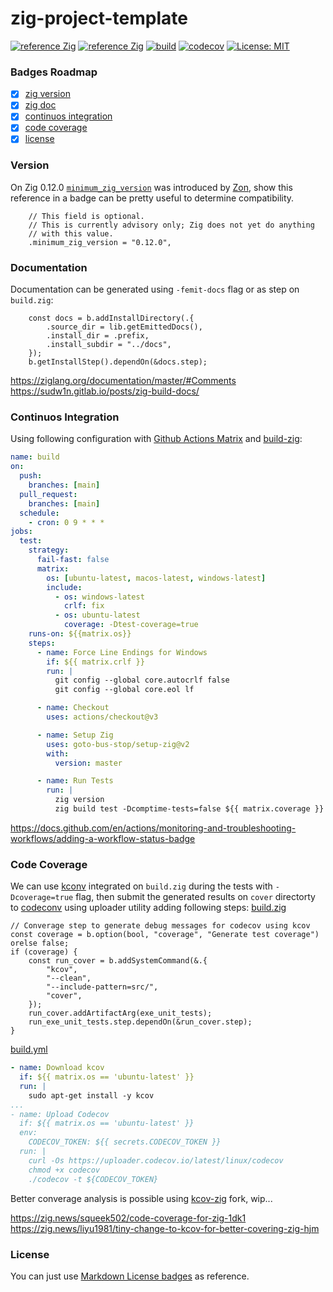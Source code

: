 # zig-project-template

[![reference Zig](https://img.shields.io/badge/zig%20-0.12.0-orange)](https://ziglang.org/)
[![reference Zig](https://img.shields.io/badge/zigdoc%20-pages-orange)](https://ziglang.org/)
[![build](https://github.com/dgv/zig-project-template/actions/workflows/build.yml/badge.svg)](https://github.com/dgv/zig-project-template/actions/workflows/build.yml)
[![codecov](https://codecov.io/gh/dgv/zig-project-template/branch/main/graph/badge.svg)](https://codecov.io/gh/dgv/zig-project-template)
[![License: MIT](https://img.shields.io/badge/license-MIT-yellow.svg)](https://opensource.org/licenses/MIT)

### Badges Roadmap
- [X] [zig version](#version)
- [X] [zig doc](#cocumentation)
- [X] [continuos integration](#continuos-integration)
- [X] [code coverage](#code-coverage)
- [X] [license](#license)

### Version
On Zig 0.12.0 [`minimum_zig_version`](https://github.com/dgv/zig-project-template/blob/main/build.zig.zon#L15-L18) was introduced by [Zon](https://zig.news/edyu/zig-package-manager-wtf-is-zon-558e), show this reference in a badge can be pretty useful to determine compatibility.

```zig
    // This field is optional.
    // This is currently advisory only; Zig does not yet do anything
    // with this value.
    .minimum_zig_version = "0.12.0",
```

### Documentation

Documentation can be generated using `-femit-docs` flag or as step on `build.zig`:

```zig
    const docs = b.addInstallDirectory(.{
        .source_dir = lib.getEmittedDocs(),
        .install_dir = .prefix,
        .install_subdir = "../docs",
    });
    b.getInstallStep().dependOn(&docs.step);
```

https://ziglang.org/documentation/master/#Comments <br>
https://sudw1n.gitlab.io/posts/zig-build-docs/

### Continuos Integration

Using following configuration with [Github Actions Matrix](https://docs.github.com/en/actions/using-jobs/using-a-matrix-for-your-jobs) and [build-zig](https://github.com/marketplace/actions/setup-zig):

```yaml
name: build
on:
  push:
    branches: [main]
  pull_request:
    branches: [main]
  schedule:
    - cron: 0 9 * * *
jobs:
  test:
    strategy:
      fail-fast: false
      matrix:
        os: [ubuntu-latest, macos-latest, windows-latest]
        include:
          - os: windows-latest
            crlf: fix
          - os: ubuntu-latest
            coverage: -Dtest-coverage=true
    runs-on: ${{matrix.os}}
    steps:
      - name: Force Line Endings for Windows
        if: ${{ matrix.crlf }}
        run: |
          git config --global core.autocrlf false
          git config --global core.eol lf

      - name: Checkout
        uses: actions/checkout@v3

      - name: Setup Zig
        uses: goto-bus-stop/setup-zig@v2
        with:
          version: master

      - name: Run Tests
        run: |
          zig version
          zig build test -Dcomptime-tests=false ${{ matrix.coverage }}
```

https://docs.github.com/en/actions/monitoring-and-troubleshooting-workflows/adding-a-workflow-status-badge

### Code Coverage

We can use [kconv](https://github.com/SimonKagstrom/kcov) integrated on `build.zig` during the tests with `-Dcoverage=true` flag, then submit the generated results on `cover` directorty to [codeconv](https://github.com/SimonKagstrom/kcov/blob/master/doc/codecov.md) using uploader utility adding following steps:
[build.zig](https://github.com/dgv/zig-project-template/blob/main/build.zig.zon#L15-L18)
```zig
// Converage step to generate debug messages for codecov using kcov
const coverage = b.option(bool, "coverage", "Generate test coverage") orelse false;
if (coverage) {
    const run_cover = b.addSystemCommand(&.{
        "kcov",
        "--clean",
        "--include-pattern=src/",
        "cover",
    });
    run_cover.addArtifactArg(exe_unit_tests);
    run_exe_unit_tests.step.dependOn(&run_cover.step);
}
```
  [build.yml](https://github.com/dgv/zig-project-template/blob/main/.github/workflows/build.yml#L36-L53)
```yaml
- name: Download kcov
  if: ${{ matrix.os == 'ubuntu-latest' }}
  run: |
    sudo apt-get install -y kcov
...
- name: Upload Codecov
  if: ${{ matrix.os == 'ubuntu-latest' }}
  env:
    CODECOV_TOKEN: ${{ secrets.CODECOV_TOKEN }}
  run: |
    curl -Os https://uploader.codecov.io/latest/linux/codecov
    chmod +x codecov
    ./codecov -t ${CODECOV_TOKEN}
```

Better converage analysis is possible using [kcov-zig](https://github.com/liyu1981/kcov/tree/kcov-zig) fork, wip...

https://zig.news/squeek502/code-coverage-for-zig-1dk1 <br>
https://zig.news/liyu1981/tiny-change-to-kcov-for-better-covering-zig-hjm

### License
You can just use [Markdown License badges](https://gist.github.com/lukas-h/2a5d00690736b4c3a7ba) as reference.
